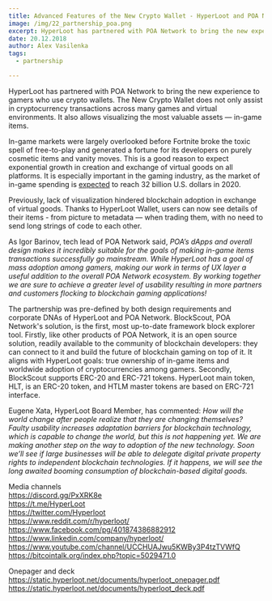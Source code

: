 ```yaml
---
title: Advanced Features of the New Crypto Wallet - HyperLoot and POA Network Are Changing the Face of Blockchain Gaming
image: /img/22_partnership_poa.png
excerpt: HyperLoot has partnered with POA Network to bring the new experience to gamers who use crypto wallets.
date: 20.12.2018
author: Alex Vasilenka
tags:
  - partnership

---
```


HyperLoot has partnered with POA Network to bring the new experience to gamers who use crypto wallets. The New Crypto Wallet does not only assist in cryptocurrency transactions across many games and virtual environments. It also allows visualizing the most valuable assets — in-game items.

In-game markets were largely overlooked before Fortnite broke the toxic spell of free-to-play and generated a fortune for its developers on purely cosmetic items and vanity moves. This is a good reason to expect exponential growth in creation and exchange of virtual goods on all platforms. It is especially important in the gaming industry, as the market of in-game spending is [expected](https://www.statista.com/statistics/558952/in-game-consumer-spending-worldwide/) to reach 32 billion U.S. dollars in 2020. 

Previously, lack of visualization hindered blockchain adoption in exchange of virtual goods. Thanks to HyperLoot Wallet, users can now see details of their items - from picture to metadata — when trading them, with no need to send long strings of code to each other. 

As Igor Barinov, tech lead of POA Network said, *POA’s dApps and overall design makes it incredibly suitable for the goals of making in-game items transactions successfully go mainstream. While HyperLoot has a goal of mass adoption among gamers, making our work in terms of UX layer a useful addition to the overall POA Network ecosystem. By working together we are sure to achieve a greater level of usability resulting in more partners and customers flocking to blockchain gaming applications!*

The partnership was pre-defined by both design requirements and corporate DNAs of HyperLoot and POA Network. BlockScout, POA Network's solution, is the first, most up-to-date framework block explorer tool. Firstly, like other products of POA Network, it is an open source solution, readily available to the community of blockchain developers: they can connect to it and build the future of blockchain gaming on top of it. It aligns with HyperLoot goals: true ownership of in-game items and worldwide adoption of cryptocurrencies among gamers. Secondly, BlockScout supports ERC-20 and ERC-721 tokens. HyperLoot main token, HLT, is an ERC-20 token, and HTLM master tokens are based on ERC-721 interface.

Eugene Xata, HyperLoot Board Member, has commented: *How will the world change after people realize that they are changing themselves? Faulty usability increases adaptation barriers for blockchain technology, which is capable to change the world, but this is not happening yet. We are making another step on the way to adoption of the new technology. Soon we’ll see if large businesses will be able to delegate digital private property rights to independent blockchain technologies. If it happens, we will see the long awaited booming consumption of blockchain-based digital goods.*



Media channels</br>
https://discord.gg/PxXRK8e</br>
https://t.me/HyperLoot</br>
https://twitter.com/Hyperloot</br>
https://www.reddit.com/r/hyperloot/</br>
https://www.facebook.com/pg/401874386882912</br>
https://www.linkedin.com/company/hyperloot/</br>
https://www.youtube.com/channel/UCCHUAJwu5KWBy3P4tzTVWfQ</br>
https://bitcointalk.org/index.php?topic=5029471.0</br>

Onepager and deck</br>
https://static.hyperloot.net/documents/hyperloot_onepager.pdf</br>
https://static.hyperloot.net/documents/hyperloot_deck.pdf
